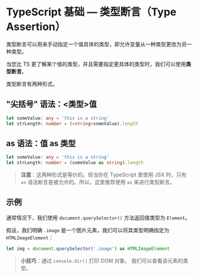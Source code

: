 # TypeScript 基础 — 类型断言（Type Assertion）

类型断言可以用来手动指定一个值具体的类型，即允许变量从一种类型更改为另一种类型。

当您比 TS 更了解某个值的类型，并且需要指定更具体的类型时，我们可以使用**类型断言**。

类型断言有两种形式。

## "尖括号" 语法：<类型>值

```ts
let someValue: any = 'this is a string'
let strLength: number = (<string>someValue).length
```

## as 语法：值 as 类型

```ts
let someValue: any = 'this is a string'
let strLength: number = (someValue as string).length
```

> **注意**：这两种形式是等价的。但当你在 TypeScript 里使用 JSX 时，只有 `as` 语法断言是被允许的。所以，这里推荐使用 `as` 来进行类型断言。

## 示例

通常情况下，我们使用 `document.querySelector()` 方法返回值类型为 `Element`。

假设，我们明确 `.image` 是一个图片元素，我们可以将其类型明确指定为 `HTMLImageElement`：

```ts
let img = document.querySelector('.image') as HTMLImageElement
```

> **小技巧**：通过 `console.dir()` 打印 DOM 对象， 我们可以查看该元素的类型。
